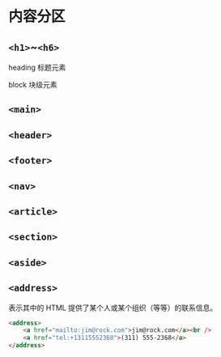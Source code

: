 # 内容分区

## `<h1>`~`<h6>`

heading 标题元素

block 块级元素

## `<main>`

## `<header>`

## `<footer>`

## `<nav>`

## `<article>`

## `<section>`

## `<aside>`

## `<address>`

表示其中的 HTML 提供了某个人或某个组织（等等）的联系信息。

```html
<address>
    <a href="mailto:jim@rock.com">jim@rock.com</a><br />
    <a href="tel:+13115552368">(311) 555-2368</a>
</address>
```
